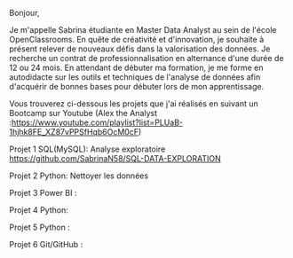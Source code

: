 Bonjour, 

Je m'appelle Sabrina étudiante en Master Data Analyst au sein de l'école OpenClassrooms.
 En quête de créativité et d'innovation, je souhaite à présent relever de nouveaux défis dans la valorisation des données.
 Je recherche un contrat de professionnalisation en alternance d'une durée de 12 ou 24 mois.
 En attendant de débuter ma formation, je me forme en autodidacte sur les outils et techniques de l'analyse de données afin d'acquérir de bonnes bases pour débuter lors de mon apprentissage.


Vous trouverez ci-dessous les projets que j'ai réalisés en suivant un Bootcamp sur Youtube (Alex the Analyst :https://www.youtube.com/playlist?list=PLUaB-1hjhk8FE_XZ87vPPSfHqb6OcM0cF)

Projet 1 SQL(MySQL): Analyse exploratoire 
https://github.com/SabrinaN58/SQL-DATA-EXPLORATION

Projet 2 Python: Nettoyer les données

Projet 3 Power BI :  

Projet 4 Python:  

Projet 5 Python : 

Projet 6 Git/GitHub : 
